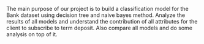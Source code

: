 The main purpose of our project is to build a classification model for the Bank dataset using decision tree and naive bayes method. Analyze the results of all models and understand the contribution of all attributes for the client to subscribe to term deposit. Also compare all models and do some analysis on top of it.

